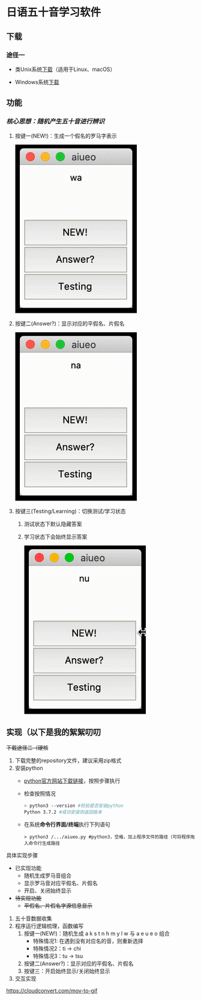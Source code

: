 # 日语五十音学习软件

## 下载

### 途径一

- 类Unix系统[下载](https://github.com/Steven147/python/raw/master/%E6%97%A5%E8%AF%AD%E4%BA%94%E5%8D%81%E9%9F%B3%E5%AD%A6%E4%B9%A0/aiueo)（适用于Linux、macOS）

- Windows系统[下载](https://github.com/Steven147/python/raw/master/%E6%97%A5%E8%AF%AD%E4%BA%94%E5%8D%81%E9%9F%B3%E5%AD%A6%E4%B9%A0/aiueo.exe)

## 功能

### ***核心思想：随机产生五十音进行辨识***

1. 按键一(NEW!)：生成一个假名的罗马字表示

    ![](1.gif)

2. 按键二(Answer?)：显示对应的平假名、片假名

    ![](2.gif)

3. 按键三(Testing/Learning)：切换测试/学习状态
   1. 测试状态下默认隐藏答案
   2. 学习状态下会始终显示答案

      ![](3.gif)

## 实现（以下是我的絮絮叨叨

~~下载途径二（硬核~~

1. 下载完整的repository文件，建议采用zip格式
2. 安装python
   - [python官方网站下载链接](https://www.python.org/downloads/)，按照步骤执行

   - 检查按照情况

      ```bash
      > python3 --version #检验是否安装python
      Python 3.7.2 #成功安装则返回版本
      ```

   - 在系统**命令行界面/终端**执行下列语句

      ```shell
      > python3 /.../aiueo.py #python3，空格，加上程序文件的路径（可将程序拖入命令行生成路径
      ```
具体实现步骤

- 已实现功能
  - 随机生成罗马音组合
  - 显示罗马音对应平假名、片假名
  - 开启、关闭始终显示
- ~~待实现功能~~
  - ~~平假名、片假名字源信息显示~~

1. 五十音数据收集
2. 程序运行逻辑梳理，函数编写
   1. 按键一(NEW!)：随机生成 a k s t n h m y l w 与 a e u e o 组合
       - 特殊情况1: 在遇到没有对应名的音，则重新选择
       - 特殊情况2：ti -> chi
       - 特殊情况3：tu -> tsu
   2. 按键二(Answer?)：显示对应的平假名、片假名
   3. 按键三：开启始终显示/关闭始终显示
3. 交互实现

https://cloudconvert.com/mov-to-gif